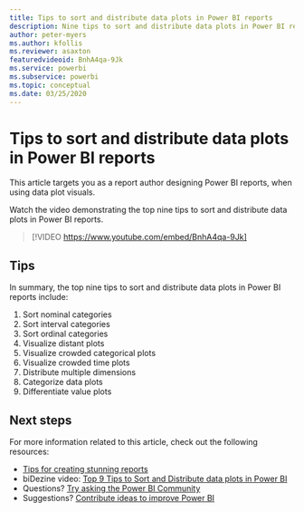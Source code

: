 ```yaml
---
title: Tips to sort and distribute data plots in Power BI reports
description: Nine tips to sort and distribute data plots in Power BI report visuals, in Power BI Desktop or the Power BI service.
author: peter-myers
ms.author: kfollis
ms.reviewer: asaxton
featuredvideoid: BnhA4qa-9Jk
ms.service: powerbi
ms.subservice: powerbi
ms.topic: conceptual
ms.date: 03/25/2020
---
```


# Tips to sort and distribute data plots in Power BI reports

This article targets you as a report author designing Power BI reports, when using data plot visuals.

Watch the video demonstrating the top nine tips to sort and distribute data plots in Power BI reports.

> [!VIDEO https://www.youtube.com/embed/BnhA4qa-9Jk]

## Tips

In summary, the top nine tips to sort and distribute data plots in Power BI reports include:

1. Sort nominal categories
1. Sort interval categories
1. Sort ordinal categories
1. Visualize distant plots
1. Visualize crowded categorical plots
1. Visualize crowded time plots
1. Distribute multiple dimensions
1. Categorize data plots
1. Differentiate value plots

## Next steps

For more information related to this article, check out the following resources:

- [Tips for creating stunning reports](../create-reports/desktop-tips-and-tricks-for-creating-reports.md)
- biDezine video: [Top 9 Tips to Sort and Distribute data plots in Power BI](https://www.youtube.com/watch?v=BnhA4qa-9Jk)
- Questions? [Try asking the Power BI Community](https://community.powerbi.com/)
- Suggestions? [Contribute ideas to improve Power BI](https://ideas.powerbi.com/)

